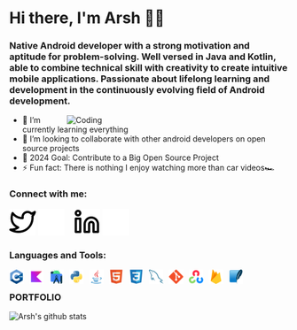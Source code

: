 # Hi there, I'm Arsh 🙌🏻

### Native Android developer with a strong motivation and aptitude for problem-solving. Well versed in Java and Kotlin, able to combine technical skill with creativity to create intuitive mobile applications. Passionate about lifelong learning and development in the continuously evolving field of Android development.

<img align="right" alt="Coding" width="400" src="https://github.com/arsh-kum04/arsh-kum04/assets/106028200/7b45cfe2-5ac5-4bb7-9d1a-d5e3a951221f">

- 🌱 I’m currently learning everything
- 👯 I’m looking to collaborate with other android developers on open source projects
- 🥅 2024 Goal: Contribute to a Big Open Source Project
- ⚡️ Fun fact: There is nothing I enjoy watching more than car videos🏎️


### Connect with me:
[![website](./img/twitter-light.svg)](https://twitter.com/ArshKum91156988)
[![website](./img/twitter-dark.svg)](https://twitter.com/ArshKum91156988)
&nbsp;&nbsp;
[![website](./img/linkedin-light.svg)](https://linkedin.com/in/arsh-kumar-a12a95224)
[![website](./img/linkedin-dark.svg)](https://linkedin.com/in/arsh-kumar-a12a95224)
&nbsp;&nbsp;
### Languages and Tools:

<img align="left" alt="C++" width="26px" src="https://github.com/devicons/devicon/blob/master/icons/cplusplus/cplusplus-original.svg" style="padding-right:10px;"/>

<img align="left" alt="Kotlin" width="26px" src="https://github.com/devicons/devicon/blob/master/icons/kotlin/kotlin-original.svg" style="padding-right:10px;"/>

<img align="left" alt="Android Studio" width="26px" src="https://github.com/devicons/devicon/blob/master/icons/androidstudio/androidstudio-original.svg" style="padding-right:10px;"/>


<img align="left" alt="Python" width="26px" src="https://github.com/devicons/devicon/blob/master/icons/python/python-original.svg" style="padding-right:10px;"/>

<img align="left" alt="Java" width="26px" src="https://github.com/devicons/devicon/blob/master/icons/java/java-original.svg" style="padding-right:10px;"/>

<img align="left" alt="HTML5" width="26px" src="https://github.com/devicons/devicon/blob/master/icons/html5/html5-original.svg" style="padding-right:10px;" />

<img align="left" alt="CSS3" width="26px" src="https://github.com/devicons/devicon/blob/master/icons/css3/css3-original.svg" style="padding-right:10px;" />

<img align="left" alt="MySQL" width="26px" src="https://github.com/devicons/devicon/blob/master/icons/mysql/mysql-original.svg" style="padding-right:10px;"/>

<img align="left" alt="Git" width="26px" src="https://github.com/devicons/devicon/blob/master/icons/git/git-original.svg" style="padding-right:10px;"/>

<img align="left" alt="OpenCV" width="26px" src="https://github.com/devicons/devicon/blob/master/icons/opencv/opencv-original.svg" style="padding-right:10px;"/>

<img align="left" alt="FireBase" width="26px" src="https://github.com/devicons/devicon/blob/master/icons/firebase/firebase-original.svg" style="padding-right:10px;"/>

<img align="left" alt="SQLite" width="26px" src="https://github.com/devicons/devicon/blob/master/icons/sqlite/sqlite-original.svg" style="padding-right:10px;"/>
&nbsp;&nbsp;

### PORTFOLIO

![Arsh's github stats](https://github-readme-stats.vercel.app/api?username=arsh-kum04&show_icons=true&theme=dracula&hide=stars,issues)

